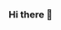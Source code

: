 ### Hi there 👋

<!--
**JackLau1222/JackLau1222** is a ✨ _special_ ✨ repository because its `README.md` (this file) appears on your GitHub profile.

Here are some ideas to get you started:

- 🔭 I’m currently working on TSGUAS
- 🌱 I’m currently learning Machine Learning,Computer Vision and so on...
- 👯 I’m looking to collaborate on FFmpeg...
- 🤔 I’m looking for help with developers which are in audio and video codec
- 💬 Ask me about C/C++,python
- 📫 How to reach me: jacklau1222@foxmail.com
- 😄 Pronouns: complicated
- ⚡ Fun fact: I am a host of my university's open source community    
-->
